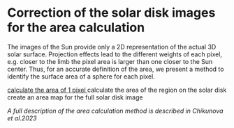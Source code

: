 # Correction of the solar disk images for the area calculation

The images of the Sun provide only a 2D representation of the actual 3D solar surface. Projection effects lead to the different weights of each pixel, e.g. closer to the limb the pixel area is larger than one closer to the Sun center. Thus, for an accurate definition of the area, we present a method to identify the surface area of a sphere for each pixel.

[calculate the area of 1 pixel ](./area_calculation.ipynb) 
calculate the area of the region on the solar disk
create an area map for the full solar disk image

*A full description of the area calculation method is described in Chikunova et al.2023*
